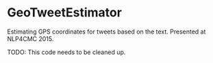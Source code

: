 # GeoTweetEstimator
Estimating GPS coordinates for tweets based on the text. Presented at NLP4CMC 2015.

TODO: This code needs to be cleaned up.
